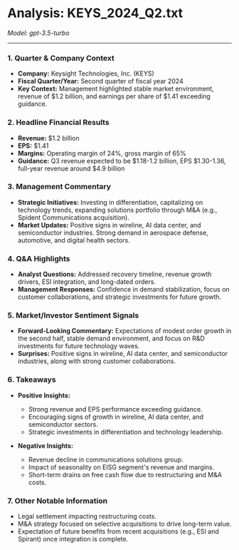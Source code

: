 # Analysis: KEYS_2024_Q2.txt

*Model: gpt-3.5-turbo*

---

### 1. Quarter & Company Context
- **Company:** Keysight Technologies, Inc. (KEYS)
- **Fiscal Quarter/Year:** Second quarter of fiscal year 2024
- **Key Context:** Management highlighted stable market environment, revenue of $1.2 billion, and earnings per share of $1.41 exceeding guidance.

### 2. Headline Financial Results
- **Revenue:** $1.2 billion
- **EPS:** $1.41
- **Margins:** Operating margin of 24%, gross margin of 65%
- **Guidance:** Q3 revenue expected to be $1.18-1.2 billion, EPS $1.30-1.36, full-year revenue around $4.9 billion

### 3. Management Commentary
- **Strategic Initiatives:** Investing in differentiation, capitalizing on technology trends, expanding solutions portfolio through M&A (e.g., Spident Communications acquisition).
- **Market Updates:** Positive signs in wireline, AI data center, and semiconductor industries. Strong demand in aerospace defense, automotive, and digital health sectors.

### 4. Q&A Highlights
- **Analyst Questions:** Addressed recovery timeline, revenue growth drivers, ESI integration, and long-dated orders.
- **Management Responses:** Confidence in demand stabilization, focus on customer collaborations, and strategic investments for future growth.

### 5. Market/Investor Sentiment Signals
- **Forward-Looking Commentary:** Expectations of modest order growth in the second half, stable demand environment, and focus on R&D investments for future technology waves.
- **Surprises:** Positive signs in wireline, AI data center, and semiconductor industries, along with strong customer collaborations.

### 6. Takeaways
- **Positive Insights:**
  - Strong revenue and EPS performance exceeding guidance.
  - Encouraging signs of growth in wireline, AI data center, and semiconductor sectors.
  - Strategic investments in differentiation and technology leadership.

- **Negative Insights:**
  - Revenue decline in communications solutions group.
  - Impact of seasonality on EISG segment's revenue and margins.
  - Short-term drains on free cash flow due to restructuring and M&A costs.

### 7. Other Notable Information
- Legal settlement impacting restructuring costs.
- M&A strategy focused on selective acquisitions to drive long-term value.
- Expectation of future benefits from recent acquisitions (e.g., ESI and Spirant) once integration is complete.